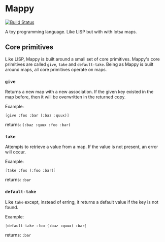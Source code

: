 # Mappy
[![Build Status](https://travis-ci.org/PolyglotSymposium/mappy.svg?branch=master)](https://travis-ci.org/PolyglotSymposium/mappy)

A toy programming language. Like LISP but with with lotsa maps.

## Core primitives
Like LISP, Mappy is built around a small set of core primitives. Mappy's core
primitives are called `give`, `take` and `default-take`. Being as Mappy is
built around maps, all core primitives operate on maps.

### `give`
Returns a new map with a new association. If the given key existed in the map
before, then it will be overwritten in the returned copy.

Example:
```
[give :foo :bar (:baz :quux)]
```

returns: `(:baz :quux :foo :bar)`

### `take`
Attempts to retrieve a value from a map. If the value is not present, an error
will occur.

Example:
```
[take :foo (:foo :bar)]
```

returns: `:bar`

### `default-take`
Like `take` except, instead of erring, it returns a default value if the key is
not found.

Example:
```
[default-take :foo (:baz :quux) :bar]
```

returns: `:bar`
